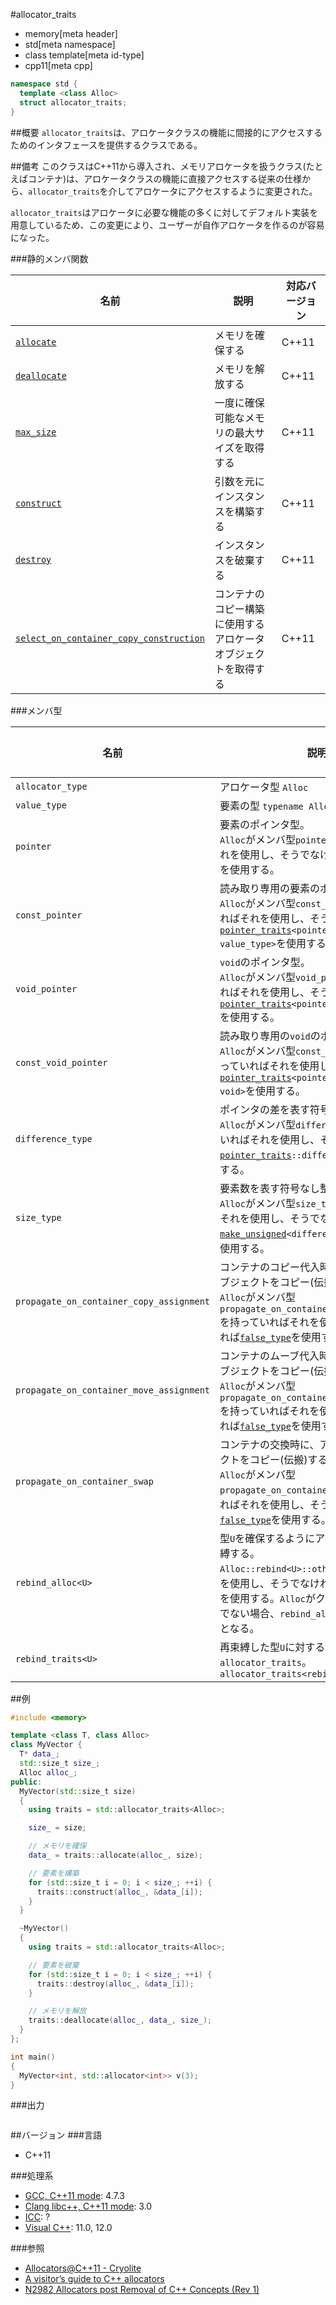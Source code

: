 #allocator_traits
* memory[meta header]
* std[meta namespace]
* class template[meta id-type]
* cpp11[meta cpp]

```cpp
namespace std {
  template <class Alloc>
  struct allocator_traits;
}
```

##概要
`allocator_traits`は、アロケータクラスの機能に間接的にアクセスするためのインタフェースを提供するクラスである。


##備考
このクラスはC++11から導入され、メモリアロケータを扱うクラス(たとえばコンテナ)は、アロケータクラスの機能に直接アクセスする従来の仕様から、`allocator_traits`を介してアロケータにアクセスするように変更された。

`allocator_traits`はアロケータに必要な機能の多くに対してデフォルト実装を用意しているため、この変更により、ユーザーが自作アロケータを作るのが容易になった。


###静的メンバ関数

| 名前 | 説明 | 対応バージョン |
|--------------------------------------------------|----------------------------------------------|-------|
| [`allocate`](./allocator_traits/allocate.md)     | メモリを確保する                             | C++11 |
| [`deallocate`](./allocator_traits/deallocate.md) | メモリを解放する                             | C++11 |
| [`max_size`](./allocator_traits/max_size.md)     | 一度に確保可能なメモリの最大サイズを取得する | C++11 |
| [`construct`](./allocator_traits/construct.md)   | 引数を元にインスタンスを構築する             | C++11 |
| [`destroy`](./allocator_traits/destroy.md)       | インスタンスを破棄する                       | C++11 |
| [`select_on_container_copy_construction`](./allocator_traits/select_on_container_copy_construction.md) | コンテナのコピー構築に使用するアロケータオブジェクトを取得する | C++11 |


###メンバ型

| 名前 | 説明 | 対応バージョン |
|-------------------|----------------------------------------------|-------|
| `allocator_type`  | アロケータ型 `Alloc`                         | C++11 |
| `value_type`      | 要素の型 `typename Alloc::value_type`        | C++11 |
| `pointer`         | 要素のポインタ型。<br/> `Alloc`がメンバ型`pointer`を持っていればそれを使用し、そうでなければ`value_type*`を使用する。 | C++11 |
| `const_pointer`   | 読み取り専用の要素のポインタ型。<br/> `Alloc`がメンバ型`const_pointer`を持っていればそれを使用し、そうでなければ[`pointer_traits`](./pointer_traits.md)`<pointer>::rebind<const value_type>`を使用する。 | C++11 |
| `void_pointer`    | `void`のポインタ型。<br/> `Alloc`がメンバ型`void_pointer`を持っていればそれを使用し、そうでなければ[`pointer_traits`](./pointer_traits.md)`<pointer>::rebind<void>`を使用する。 | C++11 |
| `const_void_pointer`    | 読み取り専用の`void`のポインタ型。<br/> `Alloc`がメンバ型`const_void_pointer`を持っていればそれを使用し、そうでなければ[`pointer_traits`](./pointer_traits.md)`<pointer>::rebind<const void>`を使用する。 | C++11 |
| `difference_type` | ポインタの差を表す符号あり整数型。<br/> `Alloc`がメンバ型`difference_type`を持っていればそれを使用し、そうでなければ[`pointer_traits`](./pointer_traits.md)`::difference_type`を使用する。 | C++11 |
| `size_type`       | 要素数を表す符号なし整数型。<br/> `Alloc`がメンバ型`size_type`を持っていればそれを使用し、そうでなければ[`make_unsigned`](/reference/type_traits/make_unsigned.md)`<difference_type>::type`を使用する。 | C++11 |
| `propagate_on_container_copy_assignment` | コンテナのコピー代入時に、アロケータオブジェクトをコピー(伝搬)するか否か。<br/>`Alloc`がメンバ型`propagate_on_container_copy_assignment`を持っていればそれを使用し、そうでなければ[`false_type`](/reference/type_traits/integral_constant-true_type-false_type.md)を使用する。 | C++11 |
| `propagate_on_container_move_assignment` | コンテナのムーブ代入時に、アロケータオブジェクトをコピー(伝搬)するか否か。<br/>`Alloc`がメンバ型`propagate_on_container_move_assignment`を持っていればそれを使用し、そうでなければ[`false_type`](/reference/type_traits/integral_constant-true_type-false_type.md)を使用する。 | C++11 |
| `propagate_on_container_swap` | コンテナの交換時に、アロケータオブジェクトをコピー(伝搬)するか否か。<br/>`Alloc`がメンバ型`propagate_on_container_swap`を持っていればそれを使用し、そうでなければ[`false_type`](/reference/type_traits/integral_constant-true_type-false_type.md)を使用する。 | C++11 |
| `rebind_alloc<U>` | 型`U`を確保するようにアロケータ型を再束縛する。<br/> `Alloc::rebind<U>::other`が有効ならそれを使用し、そうでなければ`Alloc<U, Args`>を使用する。`Alloc`がクラステンプレートでない場合、`rebind_alloc`の使用は不適格となる。 | C++11 |
| `rebind_traits<U>` | 再束縛した型`U`に対する`allocator_traits`。`allocator_traits<rebind_alloc<U>>` | C++11 |


##例
```cpp
#include <memory>

template <class T, class Alloc>
class MyVector {
  T* data_;
  std::size_t size_;
  Alloc alloc_;
public:
  MyVector(std::size_t size)
  {
    using traits = std::allocator_traits<Alloc>;

    size_ = size;

    // メモリを確保
    data_ = traits::allocate(alloc_, size);

    // 要素を構築
    for (std::size_t i = 0; i < size_; ++i) {
      traits::construct(alloc_, &data_[i]);
    }
  }

  ~MyVector()
  {
    using traits = std::allocator_traits<Alloc>;

    // 要素を破棄
    for (std::size_t i = 0; i < size_; ++i) {
      traits::destroy(alloc_, &data_[i]);
    }

    // メモリを解放
    traits::deallocate(alloc_, data_, size_);
  }
};

int main()
{
  MyVector<int, std::allocator<int>> v(3);
}
```

###出力
```
```

##バージョン
###言語
- C++11

###処理系
- [GCC, C++11 mode](/implementation.md#gcc): 4.7.3
- [Clang libc++, C++11 mode](/implementation.md#clang): 3.0
- [ICC](/implementation.md#icc): ?
- [Visual C++](/implementation.md#visual_cpp): 11.0, 12.0

###参照
- [Allocators@C++11 - Cryolite](http://www.slideshare.net/Cryolite/allocator11final)
- [A visitor’s guide to C++ allocators](https://rawgit.com/google/cxx-std-draft/allocator-paper/allocator_user_guide.html)
- [N2982 Allocators post Removal of C++ Concepts (Rev 1)](http://www.open-std.org/jtc1/sc22/wg21/docs/papers/2009/n2982.pdf)

